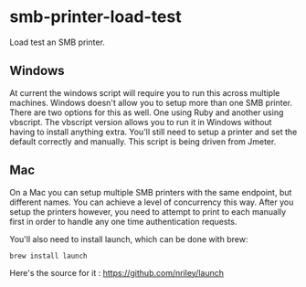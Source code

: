 smb-printer-load-test
=====================

Load test an SMB printer.

## Windows

At current the windows script will require you to run this across multiple machines.  Windows doesn't allow you to setup more than one SMB printer.  There are two options for this as well.  One using Ruby and another using vbscript.  The vbscript version allows you to run it in Windows without having to install anything extra.  You'll still need to setup a printer and set the default correctly and manually.  This script is being driven from Jmeter.

## Mac

On a Mac you can setup multiple SMB printers with the same endpoint, but different names.  You can achieve a level of concurrency this way.  After you setup the printers however, you need to attempt to print to each manually first in order to handle any one time authentication requests.

You'll also need to install launch, which can be done with brew:

```
brew install launch
```

Here's the source for it : https://github.com/nriley/launch
